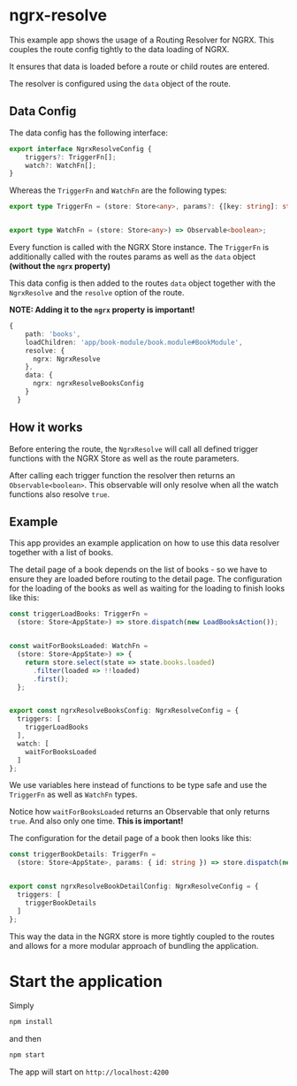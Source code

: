 # ngrx-resolve

This example app shows the usage of a Routing Resolver for NGRX. This couples the route config tightly to the data loading of NGRX.

It ensures that data is loaded before a route or child routes are entered.

The resolver is configured using the `data` object of the route.

## Data Config

The data config has the following interface:

```ts
export interface NgrxResolveConfig {
    triggers?: TriggerFn[];
    watch?: WatchFn[];
}
```

Whereas the `TriggerFn` and `WatchFn` are the following types:

```ts
export type TriggerFn = (store: Store<any>, params?: {[key: string]: string}, data?:  {[key: string]: string}) => void;


export type WatchFn = (store: Store<any>) => Observable<boolean>;
```

Every function is called with the NGRX Store instance.
The `TriggerFn` is additionally called with the routes params as well as the `data` object **(without the `ngrx` property)**

This data config is then added to the routes `data` object together with the `NgrxResolve` and the `resolve` option of the route.

**NOTE: Adding it to the `ngrx` property is important!**

```ts
{
    path: 'books',
    loadChildren: 'app/book-module/book.module#BookModule',
    resolve: {
      ngrx: NgrxResolve
    },
    data: {
      ngrx: ngrxResolveBooksConfig
    }
  }
```

## How it works

Before entering the route, the `NgrxResolve` will call all defined trigger functions with the NGRX Store as well as the route parameters.

After calling each trigger function the resolver then returns an `Observable<boolean>`. This observable will only resolve when all the watch functions also resolve `true`.

## Example

This app provides an example application on how to use this data resolver together with a list of books.

The detail page of a book depends on the list of books - so we have to ensure they are loaded before routing to the detail page. The configuration for the loading of the books as well as waiting for the loading to finish looks like this:

```ts
const triggerLoadBooks: TriggerFn =
  (store: Store<AppState>) => store.dispatch(new LoadBooksAction());


const waitForBooksLoaded: WatchFn =
  (store: Store<AppState>) => {
    return store.select(state => state.books.loaded)
      .filter(loaded => !!loaded)
      .first();
  };


export const ngrxResolveBooksConfig: NgrxResolveConfig = {
  triggers: [
    triggerLoadBooks
  ],
  watch: [
    waitForBooksLoaded
  ]
};
```
We use variables here instead of functions to be type safe and use the `TriggerFn` as well as `WatchFn` types.

Notice how `waitForBooksLoaded` returns an Observable that only returns `true`. And also only one time. **This is important!**

The configuration for the detail page of a book then looks like this:

```ts
const triggerBookDetails: TriggerFn =
  (store: Store<AppState>, params: { id: string }) => store.dispatch(new SelectBookAction(toNumber(params.id)));


export const ngrxResolveBookDetailConfig: NgrxResolveConfig = {
  triggers: [
    triggerBookDetails
  ]
};
```

This way the data in the NGRX store is more tightly coupled to the routes and allows for a more modular approach of bundling the application.

# Start the application

Simply

```bash
npm install
```

and then


```bash
npm start
```

The app will start on `http://localhost:4200`

